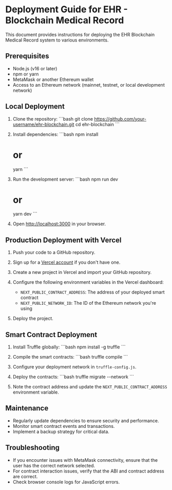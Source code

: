 # Deployment Guide for EHR - Blockchain Medical Record

This document provides instructions for deploying the EHR Blockchain Medical Record system to various environments.

## Prerequisites

- Node.js (v16 or later)
- npm or yarn
- MetaMask or another Ethereum wallet
- Access to an Ethereum network (mainnet, testnet, or local development network)

## Local Deployment

1. Clone the repository:
   \`\`\`bash
   git clone https://github.com/your-username/ehr-blockchain.git
   cd ehr-blockchain
   \`\`\`

2. Install dependencies:
   \`\`\`bash
   npm install
   # or
   yarn
   \`\`\`

3. Run the development server:
   \`\`\`bash
   npm run dev
   # or
   yarn dev
   \`\`\`

4. Open [http://localhost:3000](http://localhost:3000) in your browser.

## Production Deployment with Vercel

1. Push your code to a GitHub repository.

2. Sign up for a [Vercel account](https://vercel.com/signup) if you don't have one.

3. Create a new project in Vercel and import your GitHub repository.

4. Configure the following environment variables in the Vercel dashboard:
   - `NEXT_PUBLIC_CONTRACT_ADDRESS`: The address of your deployed smart contract
   - `NEXT_PUBLIC_NETWORK_ID`: The ID of the Ethereum network you're using

5. Deploy the project.

## Smart Contract Deployment

1. Install Truffle globally:
   \`\`\`bash
   npm install -g truffle
   \`\`\`

2. Compile the smart contracts:
   \`\`\`bash
   truffle compile
   \`\`\`

3. Configure your deployment network in `truffle-config.js`.

4. Deploy the contracts:
   \`\`\`bash
   truffle migrate --network <network-name>
   \`\`\`

5. Note the contract address and update the `NEXT_PUBLIC_CONTRACT_ADDRESS` environment variable.

## Maintenance

- Regularly update dependencies to ensure security and performance.
- Monitor smart contract events and transactions.
- Implement a backup strategy for critical data.

## Troubleshooting

- If you encounter issues with MetaMask connectivity, ensure that the user has the correct network selected.
- For contract interaction issues, verify that the ABI and contract address are correct.
- Check browser console logs for JavaScript errors.
